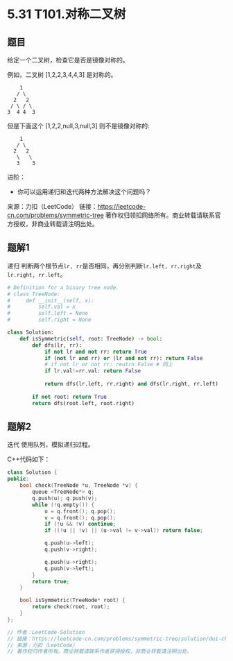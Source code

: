 # 5.31 T101.对称二叉树

## 题目
给定一个二叉树，检查它是否是镜像对称的。

例如，二叉树 [1,2,2,3,4,4,3] 是对称的。
```
    1
   / \
  2   2
 / \ / \
3  4 4  3
```

但是下面这个 [1,2,2,null,3,null,3] 则不是镜像对称的:
```
    1
   / \
  2   2
   \   \
   3    3
```

进阶：
- 你可以运用递归和迭代两种方法解决这个问题吗？

来源：力扣（LeetCode）
链接：https://leetcode-cn.com/problems/symmetric-tree
著作权归领扣网络所有。商业转载请联系官方授权，非商业转载请注明出处。


## 题解1
递归
判断两个根节点`lr, rr`是否相同，再分别判断`lr.left, rr.right`及`lr.right, rr.left`。

```python
# Definition for a binary tree node.
# class TreeNode:
#     def __init__(self, x):
#         self.val = x
#         self.left = None
#         self.right = None

class Solution:
    def isSymmetric(self, root: TreeNode) -> bool:
        def dfs(lr, rr):
            if not lr and not rr: return True
            if (not lr and rr) or (lr and not rr): return False
            # if not lr or not rr: reutrn False # 同上
            if lr.val!=rr.val: return False
            
            return dfs(lr.left, rr.right) and dfs(lr.right, rr.left)
        
        if not root: return True
        return dfs(root.left, root.right)
```


## 题解2
迭代
使用队列，模拟递归过程。

C++代码如下：
```c++
class Solution {
public:
    bool check(TreeNode *u, TreeNode *v) {
        queue <TreeNode*> q;
        q.push(u); q.push(v);
        while (!q.empty()) {
            u = q.front(); q.pop();
            v = q.front(); q.pop();
            if (!u && !v) continue;
            if ((!u || !v) || (u->val != v->val)) return false;

            q.push(u->left); 
            q.push(v->right);

            q.push(u->right); 
            q.push(v->left);
        }
        return true;
    }

    bool isSymmetric(TreeNode* root) {
        return check(root, root);
    }
};

// 作者：LeetCode-Solution
// 链接：https://leetcode-cn.com/problems/symmetric-tree/solution/dui-cheng-er-cha-shu-by-leetcode-solution/
// 来源：力扣（LeetCode）
// 著作权归作者所有。商业转载请联系作者获得授权，非商业转载请注明出处。
```



